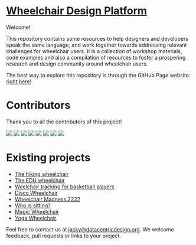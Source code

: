 # [Wheelchair Design Platform](https://datacentricdesign.github.io/wheelchair-design-platform/)

Welcome!

This repository contains some resources to help designers and developers speak the same language, and work together towards addressing relevant challenges for wheelchair users. It is a collection of workshop materials, code examples and also a compilation of resources to foster a prospering research and design community around wheelchair users.

The best way to explore this repository is through the GitHub Page website: [right here!](https://datacentricdesign.github.io/wheelchair-design-platform/)

# Contributors

Thank you to all the contributors of this project!

[![](https://github.com/Ryudas.png?size=50)](https://github.com/Ryudas)
[![](https://github.com/dhavalshah02.png?size=50|width=50px)](https://github.com/dhavalshah02)
[![](https://github.com/Kattthii.png?size=50)](https://github.com/Kattthii)
[![](https://github.com/jackybourgeois.png?size=50)](https://github.com/jackybourgeois)
[![](https://github.com/emiliaingemarsdotter.png?size=50)](https://github.com/emiliaingemarsdotter)
[![](https://github.com/cprecioso.png?size=50)](https://github.com/cprecioso)
[![](https://github.com/livein21st.png?size=50)](https://github.com/livein21st)
[![](https://github.com/gomezago.png?size=50)](https://github.com/gomezago)


# Existing projects

* [The hiking wheelchair](https://github.com/cprecioso/wheelchair-design-platform)
* [The EDU wheelchair](https://github.com/ctsai-1/wheelchair-design-platform)
* [Weelchair tracking for basketball players](https://github.com/FabianIDE/wheelchair-design-platform)
* [Disco Wheelchair](https://github.com/MatthijsBrem/wheelchair-design-platform)
* [Wheelchair Madness 2222](https://github.com/pherkan/wheelchair-design-platform/tree/master/wheelchair)
* [Who is sitting?](https://github.com/Rosanfoppen/wheelchair-design-platform/tree/master/wheelchair)
* [Magic Wheelchair](https://github.com/Yuciena/wheelchair-design-platform)
* [Yoga Wheelchair](https://github.com/artgomad/wheelchair-design-platform)


Feel free to contact us at jacky@datacentricdesign.org. We welcome feedback, pull requests
or links to your project.
